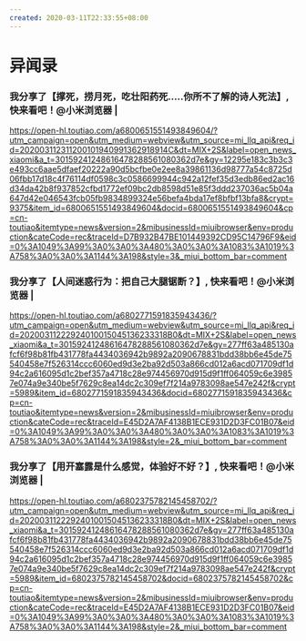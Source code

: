 ```yaml
---
created: 2020-03-11T22:33:55+08:00
---
```


# 异闻录
### 我分享了【撑死，捞月死，吃壮阳药死.....你所不了解的诗人死法】, 快来看吧！@小米浏览器 | 
https://open-hl.toutiao.com/a6800651551493849604/?utm_campaign=open&utm_medium=webview&utm_source=mi_llq_api&req_id=202003112311200101940991362918914C&dt=MIX+2S&label=open_news_xiaomi&a_t=30159241248616478288561080362d7e&gy=12295e183c3b3c3e493cc6aae5dfaef20222a90d5bcfbe0e2ee8a39861136d98777a54c8725d06fbb17d18c4f76114df0598c3c0586699944c942a12fef35d3edb86ed2ac16d34da42b8f937852cfbd1772ef09bc2db8598d51e85f3ddd237036ac5b04a647d42e046543fcb05fb9834899324e56befa4bda17ef8bfbf13bfa8&crypt=9375&item_id=6800651551493849604&docid=6800651551493849604&cp=cn-toutiao&itemtype=news&version=2&mibusinessId=miuibrowser&env=production&cateCode=rec&traceId=D7B932B47BE101449392CD95C14796F9&eid=0%3A1049%3A99%3A0%3A0%3A480%3A0%3A0%3A1083%3A1019%3A758%3A0%3A0%3A1144%3A198&style=3&_miui_bottom_bar=comment
### 我分享了【人间迷惑行为：把自己大腿锯断？】, 快来看吧！@小米浏览器 | 

https://open-hl.toutiao.com/a6802771591835943436/?utm_campaign=open&utm_medium=webview&utm_source=mi_llq_api&req_id=20200311222924010015045136233318B0&dt=MIX+2S&label=open_news_xiaomi&a_t=30159241248616478288561080362d7e&gy=277ff63a485130afcf6f98b81fb431778fa4434036942b9892a2090678831bdd38bb6e45de75540458e7f526314ccc6060ed9d3e2ba92d503a866cd012a6acd071709df1d94c2a616095d1c2bef357a4718c28e974456970d915d9f1ff064059c6e39857e074a9e340be5f7629c8ea14dc2c309ef7f214a9783098ae547e242f&crypt=5989&item_id=6802771591835943436&docid=6802771591835943436&cp=cn-toutiao&itemtype=news&version=2&mibusinessId=miuibrowser&env=production&cateCode=rec&traceId=E45D2A7AF4138B1ECE931D2D3FC01B07&eid=0%3A1049%3A99%3A0%3A0%3A480%3A0%3A0%3A1083%3A1019%3A758%3A0%3A0%3A1144%3A198&style=2&_miui_bottom_bar=comment

### 我分享了【用开塞露是什么感觉，体验好不好？】, 快来看吧！@小米浏览器 | 

https://open-hl.toutiao.com/a6802375782145458702/?utm_campaign=open&utm_medium=webview&utm_source=mi_llq_api&req_id=20200311222924010015045136233318B0&dt=MIX+2S&label=open_news_xiaomi&a_t=30159241248616478288561080362d7e&gy=277ff63a485130afcf6f98b81fb431778fa4434036942b9892a2090678831bdd38bb6e45de75540458e7f526314ccc6060ed9d3e2ba92d503a866cd012a6acd071709df1d94c2a616095d1c2bef357a4718c28e974456970d915d9f1ff064059c6e39857e074a9e340be5f7629c8ea14dc2c309ef7f214a9783098ae547e242f&crypt=5989&item_id=6802375782145458702&docid=6802375782145458702&cp=cn-toutiao&itemtype=news&version=2&mibusinessId=miuibrowser&env=production&cateCode=rec&traceId=E45D2A7AF4138B1ECE931D2D3FC01B07&eid=0%3A1049%3A99%3A0%3A0%3A480%3A0%3A0%3A1083%3A1019%3A758%3A0%3A0%3A1144%3A198&style=2&_miui_bottom_bar=comment